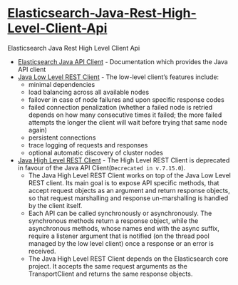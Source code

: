 # [Elasticsearch-Java-Rest-High-Level-Client-Api](https://www.elastic.co/guide/en/elasticsearch/client/java-api-client/current/installation.html)
Elasticsearch Java Rest High Level Client Api

- [Elasticsearch Java API Client](https://www.elastic.co/guide/en/elasticsearch/client/java-api-client/current/index.html) - Documentation which provides the Java API client
- [Java Low Level REST Client](https://www.elastic.co/guide/en/elasticsearch/client/java-api-client/current/java-rest-low.html) - The low-level client’s features include:
  - minimal dependencies
  - load balancing across all available nodes
  - failover in case of node failures and upon specific response codes
  - failed connection penalization (whether a failed node is retried depends on how many consecutive times it failed; the more failed attempts the longer the client will wait before trying that same node again)
  - persistent connections
  - trace logging of requests and responses
  - optional automatic discovery of cluster nodes
- [Java High Level REST Client](https://www.elastic.co/guide/en/elasticsearch/client/java-rest/current/java-rest-high.html) - The High Level REST Client is deprecated in favour of the Java API Client(`Decrecated in v.7.15.0`).
  - The Java High Level REST Client works on top of the Java Low Level REST client. Its main goal is to expose API specific methods, that accept request objects as an argument and return response objects, so that request marshalling and response un-marshalling is handled by the client itself.
  - Each API can be called synchronously or asynchronously. The synchronous methods return a response object, while the asynchronous methods, whose names end with the async suffix, require a listener argument that is notified (on the thread pool managed by the low level client) once a response or an error is received.
  - The Java High Level REST Client depends on the Elasticsearch core project. It accepts the same request arguments as the TransportClient and returns the same response objects.
